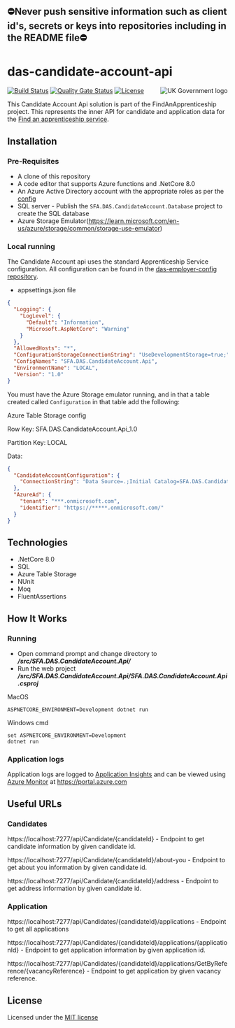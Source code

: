 
## ⛔Never push sensitive information such as client id's, secrets or keys into repositories including in the README file⛔

# das-candidate-account-api

<img src="https://avatars.githubusercontent.com/u/9841374?s=200&v=4" align="right" alt="UK Government logo">

[![Build Status](https://sfa-gov-uk.visualstudio.com/Digital%20Apprenticeship%20Service/_apis/build/status%2Fdas-candidate-account-api?repoName=SkillsFundingAgency%2Fdas-candidate-account-api&branchName=refs%2Fpull%2F72%2Fmerge)](https://sfa-gov-uk.visualstudio.com/Digital%20Apprenticeship%20Service/_build/latest?definitionId=3561&repoName=SkillsFundingAgency%2Fdas-candidate-account-api&branchName=refs%2Fpull%2F72%2Fmerge)
[![Quality Gate Status](https://sonarcloud.io/api/project_badges/measure?project=SkillsFundingAgency_das-candidate-account-api&metric=alert_status)](https://sonarcloud.io/dashboard?id=SkillsFundingAgency_das-candidate-account-api)
[![License](https://img.shields.io/badge/license-MIT-lightgrey.svg?longCache=true&style=flat-square)](https://en.wikipedia.org/wiki/MIT_License)

This Candidate Account Api solution is part of the FindAnApprenticeship project. This represents the inner API for candidate and application data for the [Find an apprenticeship service](https://www.gov.uk/apply-apprenticeship).

## Installation

### Pre-Requisites

* A clone of this repository
* A code editor that supports Azure functions and .NetCore 8.0
* An Azure Active Directory account with the appropriate roles as per the [config](https://github.com/SkillsFundingAgency/das-employer-config/blob/master/das-candidate-account-api/SFA.DAS.CandidateAccount.Api.json)
* SQL server - Publish the `SFA.DAS.CandidateAccount.Database` project to create the SQL database
* Azure Storage Emulator(https://learn.microsoft.com/en-us/azure/storage/common/storage-use-emulator)

### Local running

The Candidate Account api uses the standard Apprenticeship Service configuration. All configuration can be found in the [das-employer-config repository](https://github.com/SkillsFundingAgency/das-employer-config/blob/master/das-candidate-account-api/SFA.DAS.CandidateAccount.Api.json).

* appsettings.json file
```json
{
  "Logging": {
    "LogLevel": {
      "Default": "Information",
      "Microsoft.AspNetCore": "Warning"
    }
  },
  "AllowedHosts": "*",
  "ConfigurationStorageConnectionString": "UseDevelopmentStorage=true;",
  "ConfigNames": "SFA.DAS.CandidateAccount.Api",
  "EnvironmentName": "LOCAL",
  "Version": "1.0"
}
```

You must have the Azure Storage emulator running, and in that a table created called `Configuration` in that table add the following:

Azure Table Storage config

Row Key: SFA.DAS.CandidateAccount.Api_1.0

Partition Key: LOCAL

Data:

```json
{
  "CandidateAccountConfiguration": {
    "ConnectionString": "Data Source=.;Initial Catalog=SFA.DAS.CandidateAccount;User Id=sa;Password={YOUR_PASSWORD};Pooling=False;Connect Timeout=30;Encrypt=False;"
  },
  "AzureAd": {
    "tenant": "***.onmicrosoft.com",
    "identifier": "https://*****.onmicrosoft.com/"
  }
}
```

## Technologies

* .NetCore 8.0
* SQL
* Azure Table Storage
* NUnit
* Moq
* FluentAssertions

## How It Works

### Running

* Open command prompt and change directory to _**/src/SFA.DAS.CandidateAccount.Api/**_
* Run the web project _**/src/SFA.DAS.CandidateAccount.Api/SFA.DAS.CandidateAccount.Api.csproj**_

MacOS
```
ASPNETCORE_ENVIRONMENT=Development dotnet run
```
Windows cmd
```
set ASPNETCORE_ENVIRONMENT=Development
dotnet run
```

### Application logs
Application logs are logged to [Application Insights](https://learn.microsoft.com/en-us/azure/azure-monitor/app/app-insights-overview) and can be viewed using [Azure Monitor](https://learn.microsoft.com/en-us/azure/azure-monitor/overview) at https://portal.azure.com

## Useful URLs

### Candidates

https://localhost:7277/api/Candidate/{candidateId} - Endpoint to get candidate information by given candidate id.

https://localhost:7277/api/Candidate/{candidateId}/about-you - Endpoint to get about you information by given candidate id.

https://localhost:7277/api/Candidate/{candidateId}/address - Endpoint to get address information by given candidate id.


### Application

https://localhost:7277/api/Candidates/{candidateId}/applications - Endpoint to get all applications

https://localhost:7277/api/Candidates/{candidateId}/applications/{applicationId} - Endpoint to get application information by given application id.

https://localhost:7277/api/Candidates/{candidateId}/applications/GetByReference/{vacancyReference} - Endpoint to get application by given vacancy reference.

## License

Licensed under the [MIT license](LICENSE)